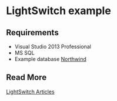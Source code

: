 # LightSwitch example

## Requirements

* Visual Studio 2013 Professional
* MS SQL
* Example database [Northwind](https://github.com/Microsoft/sql-server-samples/tree/master/samples/databases/northwind-pubs)

## Read More

[LightSwitch Articles](http://vbcity.com/blogs/xtab/archive/tags/LightSwitch/default.aspx)
